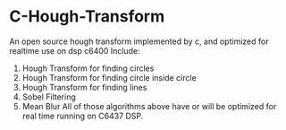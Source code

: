 C-Hough-Transform
=================

An open source hough transform implemented by c, and optimized for realtime use on dsp c6400 
Include:
1. Hough Transform for finding circles
2. Hough Transform for finding circle inside circle
3. Hough Transform for finding lines
4. Sobel Filtering 
5. Mean Blur
All of those algorithms above have or will be optimized for real time running on C6437 DSP.
